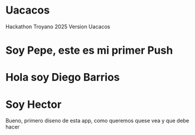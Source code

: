 # Uacacos
Hackathon Troyano 2025 Version Uacacos

# Soy Pepe, este es mi primer Push

# Hola soy Diego Barrios

# Soy Hector 
Bueno, primero diseno de esta app, como queremos quese vea y que  debe hacer 